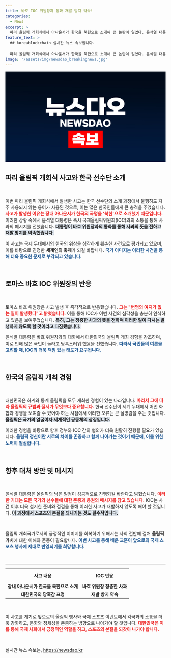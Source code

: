 ```yaml
---
title: 바흐 IOC 위원장과 통화 재발 방지 약속!
categories:
  - News
excerpt: >
  파리 올림픽 개회식에서 아나운서가 한국을 북한으로 소개해 큰 논란이 일었다. 윤석열 대통령은 IOC 바흐 위원장에게 사과를 요청하며 유감의 뜻을 전했다. 이러한 혼란은 한국 국민들에게 큰 충격을 안겼다.
feature_text: >
  ## koreablockchain 실시간 뉴스 속보입니다.

  파리 올림픽 개회식에서 아나운서가 한국을 북한으로 소개해 큰 논란이 일었다. 윤석열 대통령은 IOC 바흐 위원장에게 사과를 요청하며 유감의 뜻을 전했다. 이러한 혼란은 한국 국민들에게 큰 충격을 안겼다.
image: '/assets/img/newsdao_breakingnews.jpg'
---
```


<p><img src="/assets/img/newsdao_breakingnews.jpg" alt="koreablockchain 속보" /></p>

<h2 data-ke-size="size26">파리 올림픽 개회식 사고와 한국 선수단 소개</h2>

<p data-ke-size="size16">&nbsp;</p>

<p>이번 파리 올림픽 개회식에서 발생한 사고는 한국 선수단의 소개 과정에서 불행히도 자주 사용되지 않는 용어가 사용된 것으로, 이는 많은 한국인들에게 큰 충격을 주었습니다. <b><span style="color: #ee2323;">사고가 발생한 이유는 장내 아나운서가 한국의 국명을 '북한'으로 소개했기 때문입니다.</span></b> 이러한 상황 속에서 윤석열 대통령은 즉시 국제올림픽위원회(IOC)와의 소통을 통해 사과의 메시지를 전했습니다. <b><span style="background-color: #21538527;">대통령이 바흐 위원장과의 통화를 통해 사과의 뜻을 전하고 재발 방지를 약속했습니다.</span></b> </p>

<p>이 사고는 국제 무대에서의 한국의 위상을 심각하게 훼손한 사건으로 평가되고 있으며, 이를 바탕으로 진정한 <strong>세계인의 축제</strong>가 되길 바랍니다. <b><span style="color: #1a5490;">국가 이미지는 이러한 사건을 통해 더욱 중요한 문제로 부각되고 있습니다.</span></b> </p>

<p data-ke-size="size16">&nbsp;</p>

<h2 data-ke-size="size26">토마스 바흐 IOC 위원장의 반응</h2>

<p data-ke-size="size16">&nbsp;</p>

<p>토마스 바흐 위원장은 사고 발생 후 즉각적으로 반응했습니다. <b><span style="color: #ee2323;">그는 "변명의 여지가 없는 일이 발생했다"고 밝혔습니다.</span></b> 이를 통해 IOC가 이번 사건의 심각성을 충분히 인식하고 있음을 보여주었습니다. <b><span style="background-color: #21538527;">특히, 그는 정중한 사과의 뜻을 전하며 이러한 일이 다시는 발생하지 않도록 할 것이라고 다짐했습니다.</span></b></p>

<p>윤석열 대통령은 바흐 위원장과의 대화에서 대한민국의 올림픽 개최 경험을 강조하며, 이로 인해 많은 국민이 놀라고 당혹스러워 했음을 전했습니다. <b><span style="color: #1a5490;">따라서 국민들의 여론을 고려할 때, IOC의 더욱 책임 있는 태도가 요구됩니다.</span></b> </p>

<p data-ke-size="size16">&nbsp;</p>

<h2 data-ke-size="size26">한국의 올림픽 개최 경험</h2>

<p data-ke-size="size16">&nbsp;</p>

<p>대한민국은 하계와 동계 올림픽을 모두 개최한 경험이 있는 나라입니다. <b><span style="color: #ee2323;">따라서 그에 따라 올림픽의 규범과 질서가 무엇보다 중요합니다.</span></b> 한국 선수단이 세계 무대에서 어떤 화합과 경쟁을 보여줄 수 있어야 하는 시점에서 이러한 오류는 큰 실망감을 주는 것입니다. <b><span style="background-color: #21538527;">올림픽은 국가의 얼굴이자 세계적인 공동체의 상징입니다.</span></b> </p>

<p>이러한 경험을 바탕으로 향후 정부와 IOC 간의 협의가 더욱 원활히 진행될 필요가 있습니다. <b><span style="color: #1a5490;">올림픽 정신이란 서로의 차이를 존중하고 함께 나아가는 것이기 때문에, 이를 위한 노력이 절실합니다.</span></b> </p>

<p data-ke-size="size16">&nbsp;</p>

<h2 data-ke-size="size26">향후 대처 방안 및 메시지</h2>

<p data-ke-size="size16">&nbsp;</p>

<p>윤석열 대통령은 올림픽의 남은 일정이 성공적으로 진행되길 바란다고 밝혔습니다. <b><span style="color: #ee2323;">이러한 기대는 모든 국가와 선수들에 대한 존중과 응원의 메시지를 담고 있습니다.</span></b> IOC는 사건 이후 더욱 철저한 준비와 점검을 통해 이러한 사고가 재발하지 않도록 해야 할 것입니다. <b><span style="background-color: #21538527;">이 과정에서 스포츠의 본질을 되새기는 것도 필수적입니다.</span></b> </p>

<p data-ke-size="size16">&nbsp;</p>

<p>올림픽 개최국가로서의 긍정적인 이미지를 회복하기 위해서는 사회 전반에 걸쳐 <strong>올림픽 가치</strong>에 대한 이해와 존중이 필요합니다. <b><span style="color: #1a5490;">이번 사고를 통해 배운 교훈이 앞으로의 국제 스포츠 행사에 제대로 반영되기를 희망합니다.</span></b> </p>

<p data-ke-size="size16">&nbsp;</p>

<hr>

<table style="width:100%">
  <tr>
    <th style="text-align: center; height: 35px;"><b>사고 내용</b></th>
    <th style="text-align: center; height: 35px;"><b>IOC 반응</b></th>
  </tr>
  <tr>
    <td style="text-align: center; height: 17px;"><b>장내 아나운서가 한국을 북한으로 소개</b></td>
    <td style="text-align: center; height: 17px;"><b>바흐 위원장 정중한 사과</b></td>
  </tr>
  <tr>
    <td style="text-align: center; height: 17px;"><b>대한민국의 당혹감 표명</b></td>
    <td style="text-align: center; height: 17px;"><b>재발 방지 약속</b></td>
  </tr>
</table>

<p data-ke-size="size16">&nbsp;</p>

<p>이 사고를 계기로 앞으로의 올림픽 행사와 국제 스포츠 이벤트에서 각국과의 소통을 더욱 강화하고, 문화와 정체성을 존중하는 방향으로 나아가야 할 것입니다. <b><span style="color: #ee2323;">대한민국은 이를 통해 국제 사회에서 긍정적인 역할을 하고, 스포츠의 본질을 되찾아 나가야 합니다.</span></b> </p>

<p data-ke-size="size16">&nbsp;</p>
실시간 뉴스 속보는, <a href="https://newsdao.kr" rel="dofollow">https://newsdao.kr</a>


